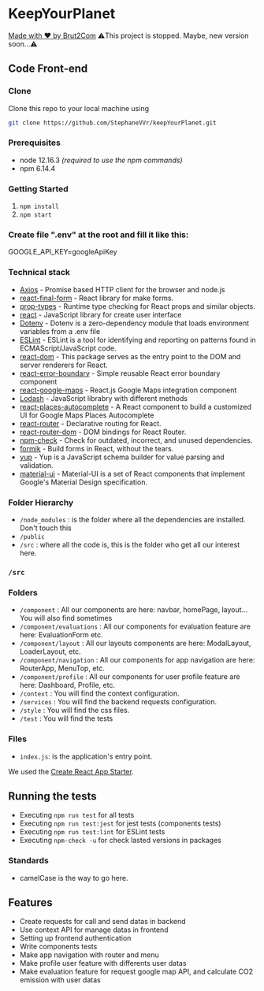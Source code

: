 # KeepYourPlanet

[Made with ❤️ by Brut2Com](https://brutdecom.fr/)
⚠️This project is stopped. Maybe, new version soon...⚠️

## Code Front-end

### Clone

Clone this repo to your local machine using

```bash
git clone https://github.com/StephaneVVr/keepYourPlanet.git
```

### Prerequisites

- node 12.16.3 _(required to use the npm commands)_
- npm 6.14.4

### Getting Started

1.  `npm install`
2.  `npm start`

### Create file ".env" at the root and fill it like this:
GOOGLE_API_KEY=googleApiKey

### Technical stack

- [Axios](https://www.npmjs.com/package/axios) - Promise based HTTP client for the browser and node.js
- [react-final-form](https://www.npmjs.com/package/react-final-form) - React library for make forms.
- [prop-types](https://www.npmjs.com/package/prop-types) - Runtime type checking for React props and similar objects.
- [react](https://create-react-app.dev/docs/getting-started/) - JavaScript library for create user interface
- [Dotenv](https://www.npmjs.com/package/dotenv) - Dotenv is a zero-dependency module that loads environment variables from a .env file
- [ESLint](https://www.npmjs.com/package/eslint) - ESLint is a tool for identifying and reporting on patterns found in ECMAScript/JavaScript code.
- [react-dom](https://www.npmjs.com/package/react-dom) - This package serves as the entry point to the DOM and server renderers for React.
- [react-error-boundary](https://www.npmjs.com/package/react-error-boundary) - Simple reusable React error boundary component
- [react-google-maps](https://www.npmjs.com/package/react-google-maps) - React.js Google Maps integration component
- [Lodash](https://www.npmjs.com/package/lodash) - JavaScript librabry with different methods
- [react-places-autocomplete](https://www.npmjs.com/package/react-places-autocomplete) - A React component to build a customized UI for Google Maps Places Autocomplete
- [react-router](https://www.npmjs.com/package/react-router) - Declarative routing for React.
- [react-router-dom](https://www.npmjs.com/package/react-router-dom) - DOM bindings for React Router.
- [npm-check](https://www.npmjs.com/package/npm-check) - Check for outdated, incorrect, and unused
dependencies.
- [formik](https://www.npmjs.com/package/formik) - Build forms in React, without the tears.
- [yup](https://www.npmjs.com/package/yup) - Yup is a JavaScript schema builder for value parsing and validation.
- [material-ui](https://www.npmjs.com/package/material-ui) - Material-UI is a set of React components that implement Google's Material Design specification.

### Folder Hierarchy

- `/node_modules` : is the folder where all the dependencies are installed. Don't touch this
- `/public`
- `/src` : where all the code is, this is the folder who get all our interest here.

### `/src`

### Folders

- `/component` : All our components are here: navbar, homePage, layout... You will also find sometimes
- `/component/evaluations` : All our components for evaluation feature are here: EvaluationForm etc.
- `/component/layout` : All our layouts components are here: ModalLayout, LoaderLayout, etc.
- `/component/navigation` : All our components for app navigation are here: RouterApp, MenuTop, etc.
- `/component/profile` : All our components for user profile feature are here: Dashboard, Profile, etc.
- `/context` : You will find the context configuration.
- `/services` : You will find the backend requests configuration.
- `/style` : You will find the css files.
- `/test` : You will find the tests

### Files

- `index.js`: is the application's entry point.

We used the [Create React App Starter](https://facebook.github.io/create-react-app/).

## Running the tests

- Executing `npm run test` for all tests
- Executing `npm run test:jest` for jest tests (components tests)
- Executing `npm run test:lint` for ESLint tests
- Executing `npm-check -u` for check lasted versions in packages

### Standards

- camelCase is the way to go here.

## Features

- Create requests for call and send datas in backend
- Use context API for manage datas in frontend
- Setting up frontend authentication
- Write components tests
- Make app navigation with router and menu 
- Make profile user feature with differents user datas
- Make evaluation feature for request google map API, and calculate CO2 emission with user datas